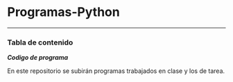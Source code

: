 # Programas-Python
---
### Tabla de contenido

***Codigo de programa***

En este repositorio se subirán programas trabajados en clase y los de tarea.
